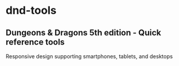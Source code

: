 # dnd-tools

## Dungeons & Dragons 5th edition - Quick reference tools

Responsive design supporting smartphones, tablets, and desktops
